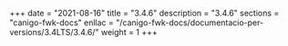 +++
date        = "2021-08-16"
title       = "3.4.6"
description = "3.4.6"
sections    = "canigo-fwk-docs"
enllac		= "/canigo-fwk-docs/documentacio-per-versions/3.4LTS/3.4.6/"
weight		= 1
+++
